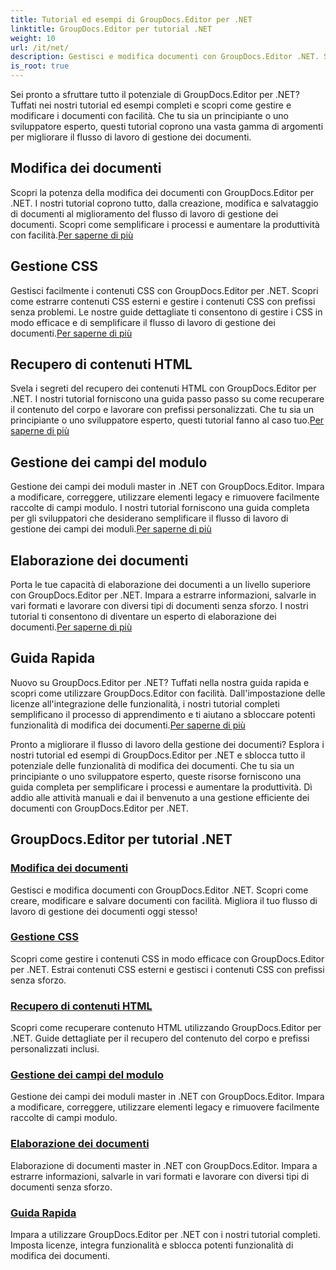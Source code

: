```yaml
---
title: Tutorial ed esempi di GroupDocs.Editor per .NET
linktitle: GroupDocs.Editor per tutorial .NET
weight: 10
url: /it/net/
description: Gestisci e modifica documenti con GroupDocs.Editor .NET. Scopri l'elaborazione e la modifica dei documenti, il recupero dei contenuti HTML, la gestione dei campi dei moduli e altro ancora!
is_root: true
---
```


Sei pronto a sfruttare tutto il potenziale di GroupDocs.Editor per .NET? Tuffati nei nostri tutorial ed esempi completi e scopri come gestire e modificare i documenti con facilità. Che tu sia un principiante o uno sviluppatore esperto, questi tutorial coprono una vasta gamma di argomenti per migliorare il flusso di lavoro di gestione dei documenti.

## Modifica dei documenti

 Scopri la potenza della modifica dei documenti con GroupDocs.Editor per .NET. I nostri tutorial coprono tutto, dalla creazione, modifica e salvataggio di documenti al miglioramento del flusso di lavoro di gestione dei documenti. Scopri come semplificare i processi e aumentare la produttività con facilità.[Per saperne di più](./document-editing/)

## Gestione CSS

 Gestisci facilmente i contenuti CSS con GroupDocs.Editor per .NET. Scopri come estrarre contenuti CSS esterni e gestire i contenuti CSS con prefissi senza problemi. Le nostre guide dettagliate ti consentono di gestire i CSS in modo efficace e di semplificare il flusso di lavoro di gestione dei documenti.[Per saperne di più](./css-handling/)

## Recupero di contenuti HTML

Svela i segreti del recupero dei contenuti HTML con GroupDocs.Editor per .NET. I nostri tutorial forniscono una guida passo passo su come recuperare il contenuto del corpo e lavorare con prefissi personalizzati. Che tu sia un principiante o uno sviluppatore esperto, questi tutorial fanno al caso tuo.[Per saperne di più](./html-content-retrieval/)

## Gestione dei campi del modulo

 Gestione dei campi dei moduli master in .NET con GroupDocs.Editor. Impara a modificare, correggere, utilizzare elementi legacy e rimuovere facilmente raccolte di campi modulo. I nostri tutorial forniscono una guida completa per gli sviluppatori che desiderano semplificare il flusso di lavoro di gestione dei campi dei moduli.[Per saperne di più](./form-field-management/)

## Elaborazione dei documenti

 Porta le tue capacità di elaborazione dei documenti a un livello superiore con GroupDocs.Editor per .NET. Impara a estrarre informazioni, salvarle in vari formati e lavorare con diversi tipi di documenti senza sforzo. I nostri tutorial ti consentono di diventare un esperto di elaborazione dei documenti.[Per saperne di più](./document-processing/)

## Guida Rapida

Nuovo su GroupDocs.Editor per .NET? Tuffati nella nostra guida rapida e scopri come utilizzare GroupDocs.Editor con facilità. Dall'impostazione delle licenze all'integrazione delle funzionalità, i nostri tutorial completi semplificano il processo di apprendimento e ti aiutano a sbloccare potenti funzionalità di modifica dei documenti.[Per saperne di più](./quick-start-guide/)

Pronto a migliorare il flusso di lavoro della gestione dei documenti? Esplora i nostri tutorial ed esempi di GroupDocs.Editor per .NET e sblocca tutto il potenziale delle funzionalità di modifica dei documenti. Che tu sia un principiante o uno sviluppatore esperto, queste risorse forniscono una guida completa per semplificare i processi e aumentare la produttività. Dì addio alle attività manuali e dai il benvenuto a una gestione efficiente dei documenti con GroupDocs.Editor per .NET.
## GroupDocs.Editor per tutorial .NET 
### [Modifica dei documenti](./document-editing/)
Gestisci e modifica documenti con GroupDocs.Editor .NET. Scopri come creare, modificare e salvare documenti con facilità. Migliora il tuo flusso di lavoro di gestione dei documenti oggi stesso!
### [Gestione CSS](./css-handling/)
Scopri come gestire i contenuti CSS in modo efficace con GroupDocs.Editor per .NET. Estrai contenuti CSS esterni e gestisci i contenuti CSS con prefissi senza sforzo.
### [Recupero di contenuti HTML](./html-content-retrieval/)
Scopri come recuperare contenuto HTML utilizzando GroupDocs.Editor per .NET. Guide dettagliate per il recupero del contenuto del corpo e prefissi personalizzati inclusi.
### [Gestione dei campi del modulo](./form-field-management/)
Gestione dei campi dei moduli master in .NET con GroupDocs.Editor. Impara a modificare, correggere, utilizzare elementi legacy e rimuovere facilmente raccolte di campi modulo.
### [Elaborazione dei documenti](./document-processing/)
Elaborazione di documenti master in .NET con GroupDocs.Editor. Impara a estrarre informazioni, salvarle in vari formati e lavorare con diversi tipi di documenti senza sforzo.
### [Guida Rapida](./quick-start-guide/)
Impara a utilizzare GroupDocs.Editor per .NET con i nostri tutorial completi. Imposta licenze, integra funzionalità e sblocca potenti funzionalità di modifica dei documenti.